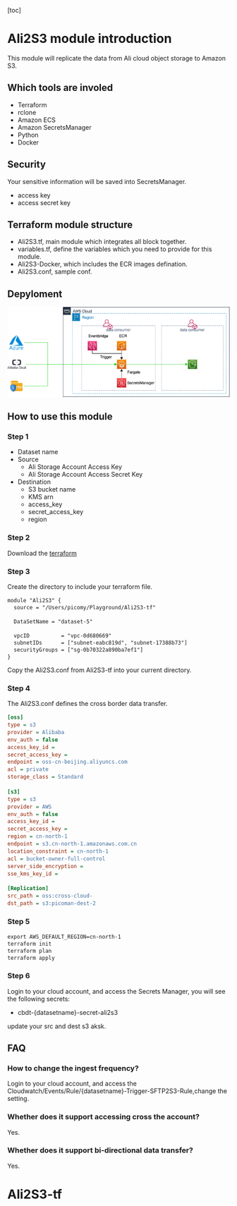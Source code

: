 [toc]

# Ali2S3 module introduction

This module will replicate the data from Ali cloud object storage to Amazon S3.

## Which tools are involed
- Terraform
- rclone
- Amazon ECS
- Amazon SecretsManager
- Python
- Docker
  
## Security
Your sensitive information will be saved into SecretsManager. 
- access key
- access secret key

## Terraform module structure
- Ali2S3.tf, main module which integrates all block together.
- variables.tf, define the variables which you need to provide for this module.
- Ali2S3-Docker, which includes the ECR images defination.
- Ali2S3.conf, sample conf.

## Depyloment
![](./img/deployment.png)


## How to use this module

### Step 1
- Dataset name
- Source
  - Ali Storage Account Access Key
  - Ali Storage Account Access Secret Key
- Destination 
  - S3 bucket name
  - KMS arn
  - access_key
  - secret_access_key
  - region

### Step 2
Download the [terraform](https://www.terraform.io/downloads.html)

### Step 3
Create the directory to include your terraform file.
```hcl
module "Ali2S3" {
  source = "/Users/picomy/Playground/Ali2S3-tf"

  DataSetName = "dataset-5"
  
  vpcID          = "vpc-0d680669"
  subnetIDs      = ["subnet-eabc819d", "subnet-17388b73"]
  securityGroups = ["sg-0b70322a890ba7ef1"]
}
```

Copy the Ali2S3.conf from Ali2S3-tf into your current directory.

### Step 4

The Ali2S3.conf defines the cross border data transfer.
```ini
[oss]
type = s3
provider = Alibaba
env_auth = false
access_key_id = 
secret_access_key = 
endpoint = oss-cn-beijing.aliyuncs.com
acl = private
storage_class = Standard

[s3]
type = s3
provider = AWS
env_auth = false
access_key_id =
secret_access_key =
region = cn-north-1
endpoint = s3.cn-north-1.amazonaws.com.cn
location_constraint = cn-north-1
acl = bucket-owner-full-control
server_side_encryption = 
sse_kms_key_id = 

[Replication]
src_path = oss:cross-cloud-
dst_path = s3:picoman-dest-2
```

### Step 5 

```shell
export AWS_DEFAULT_REGION=cn-north-1
terraform init
terraform plan
terraform apply
```

### Step 6
Login to your cloud account, and access the Secrets Manager, you will see the following secrets:
- cbdt-{datasetname}-secret-ali2s3

update your src and dest s3 aksk.


## FAQ

### How to change the ingest frequency?
Login to your cloud account, and access the Cloudwatch/Events/Rule/{datasetname}-Trigger-SFTP2S3-Rule,change the setting.

### Whether does it support accessing cross the account?
Yes.

### Whether does it support bi-directional data transfer?
Yes.
# Ali2S3-tf
